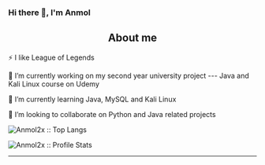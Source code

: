 ### Hi there 👋, I'm Anmol

<h2 align="center">About me</h2>

⚡ I like League of Legends

🔭 I’m currently working on my second year university project --- Java and Kali Linux course on Udemy

🌱 I’m currently learning Java, MySQL and Kali Linux

👯 I’m looking to collaborate on Python and Java related projects

<p align="left">

</p>

<p align="left">

<p align="left"><img src="https://github-readme-stats.vercel.app/api/top-langs/?username=anmol2x&langs_count=10&theme=tokyonight&layout=compact" alt="Anmol2x :: Top Langs" /></p>

<p align="left"><img src="https://github-readme-stats.vercel.app/api?username=anmol2x&show_icons=true&theme=synthwave" alt="Anmol2x :: Profile Stats" /></p>

---
